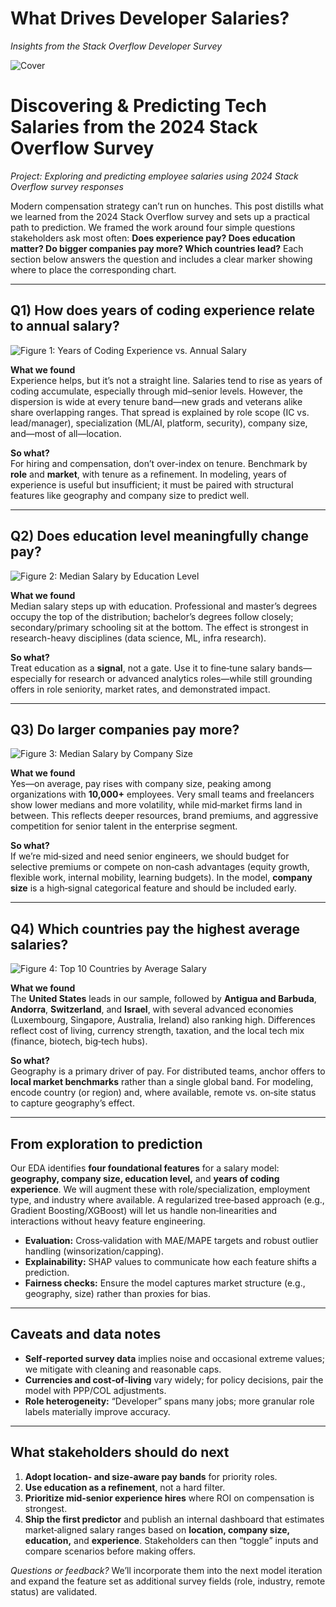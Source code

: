 # What Drives Developer Salaries?
*Insights from the Stack Overflow Developer Survey*

![Cover](images/cover.png)




# Discovering & Predicting Tech Salaries from the 2024 Stack Overflow Survey

*Project: Exploring and predicting employee salaries using 2024 Stack Overflow survey responses*

Modern compensation strategy can’t run on hunches. This post distills what we learned from the 2024 Stack Overflow survey and sets up a practical path to prediction. We framed the work around four simple questions stakeholders ask most often: **Does experience pay? Does education matter? Do bigger companies pay more? Which countries lead?** Each section below answers the question and includes a clear marker showing where to place the corresponding chart.

---

## Q1) How does years of coding experience relate to annual salary?

<!-- INSERT GRAPH 1 HERE: Years of Coding Experience vs. Annual Salary -->
![Figure 1: Years of Coding Experience vs. Annual Salary](images/YearsOfCode.png)

**What we found**  
Experience helps, but it’s not a straight line. Salaries tend to rise as years of coding accumulate, especially through mid–senior levels. However, the dispersion is wide at every tenure band—new grads and veterans alike share overlapping ranges. That spread is explained by role scope (IC vs. lead/manager), specialization (ML/AI, platform, security), company size, and—most of all—location.

**So what?**  
For hiring and compensation, don’t over-index on tenure. Benchmark by **role** and **market**, with tenure as a refinement. In modeling, years of experience is useful but insufficient; it must be paired with structural features like geography and company size to predict well.

---

## Q2) Does education level meaningfully change pay?

<!-- INSERT GRAPH 2 HERE: Median Salary by Education Level -->
![Figure 2: Median Salary by Education Level](images/EDLevel.png)

**What we found**  
Median salary steps up with education. Professional and master’s degrees occupy the top of the distribution; bachelor’s degrees follow closely; secondary/primary schooling sit at the bottom. The effect is strongest in research-heavy disciplines (data science, ML, infra research).

**So what?**  
Treat education as a **signal**, not a gate. Use it to fine‑tune salary bands—especially for research or advanced analytics roles—while still grounding offers in role seniority, market rates, and demonstrated impact.

---

## Q3) Do larger companies pay more?

<!-- INSERT GRAPH 3 HERE: Median Salary by Company Size -->
![Figure 3: Median Salary by Company Size](images/CompSize.png)

**What we found**  
Yes—on average, pay rises with company size, peaking among organizations with **10,000+** employees. Very small teams and freelancers show lower medians and more volatility, while mid‑market firms land in between. This reflects deeper resources, brand premiums, and aggressive competition for senior talent in the enterprise segment.

**So what?**  
If we’re mid‑sized and need senior engineers, we should budget for selective premiums or compete on non‑cash advantages (equity growth, flexible work, internal mobility, learning budgets). In the model, **company size** is a high‑signal categorical feature and should be included early.

---

## Q4) Which countries pay the highest average salaries?

<!-- INSERT GRAPH 4 HERE: Top 10 Countries by Average Salary -->
![Figure 4: Top 10 Countries by Average Salary](images/Country.png)

**What we found**  
The **United States** leads in our sample, followed by **Antigua and Barbuda**, **Andorra**, **Switzerland**, and **Israel**, with several advanced economies (Luxembourg, Singapore, Australia, Ireland) also ranking high. Differences reflect cost of living, currency strength, taxation, and the local tech mix (finance, biotech, big‑tech hubs).

**So what?**  
Geography is a primary driver of pay. For distributed teams, anchor offers to **local market benchmarks** rather than a single global band. For modeling, encode country (or region) and, where available, remote vs. on‑site status to capture geography’s effect.

---

## From exploration to prediction

Our EDA identifies **four foundational features** for a salary model: **geography, company size, education level,** and **years of coding experience**. We will augment these with role/specialization, employment type, and industry where available. A regularized tree‑based approach (e.g., Gradient Boosting/XGBoost) will let us handle non‑linearities and interactions without heavy feature engineering.

- **Evaluation:** Cross‑validation with MAE/MAPE targets and robust outlier handling (winsorization/capping).  
- **Explainability:** SHAP values to communicate how each feature shifts a prediction.  
- **Fairness checks:** Ensure the model captures market structure (e.g., geography, size) rather than proxies for bias.

---

## Caveats and data notes

- **Self‑reported survey data** implies noise and occasional extreme values; we mitigate with cleaning and reasonable caps.  
- **Currencies and cost‑of‑living** vary widely; for policy decisions, pair the model with PPP/COL adjustments.  
- **Role heterogeneity:** “Developer” spans many jobs; more granular role labels materially improve accuracy.

---

## What stakeholders should do next

1. **Adopt location‑ and size‑aware pay bands** for priority roles.  
2. **Use education as a refinement**, not a hard filter.  
3. **Prioritize mid‑senior experience hires** where ROI on compensation is strongest.  
4. **Ship the first predictor** and publish an internal dashboard that estimates market‑aligned salary ranges based on **location, company size, education,** and **experience**. Stakeholders can then “toggle” inputs and compare scenarios before making offers.

*Questions or feedback?* We’ll incorporate them into the next model iteration and expand the feature set as additional survey fields (role, industry, remote status) are validated.
